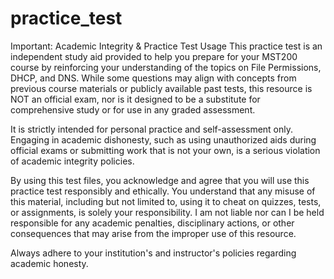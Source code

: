 # practice_test
Important: Academic Integrity & Practice Test Usage
This practice test is an independent study aid provided to help you prepare for your MST200 course by reinforcing your understanding of the topics on File Permissions, DHCP, and DNS. While some questions may align with concepts from previous course materials or publicly available past tests, this resource is NOT an official exam, nor is it designed to be a substitute for comprehensive study or for use in any graded assessment.

It is strictly intended for personal practice and self-assessment only. Engaging in academic dishonesty, such as using unauthorized aids during official exams or submitting work that is not your own, is a serious violation of academic integrity policies.


By using this test files, you acknowledge and agree that you will use this practice test responsibly and ethically. You understand that any misuse of this material, including but not limited to, using it to cheat on quizzes, tests, or assignments, is solely your responsibility. I am not liable nor can I be held responsible for any academic penalties, disciplinary actions, or other consequences that may arise from the improper use of this resource.

Always adhere to your institution's and instructor's policies regarding academic honesty.
